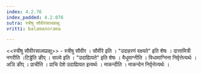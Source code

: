 ```yaml
---
index: 4.2.76
index_padded: 4.2.076
sutra: स्त्रीषु सौवीरसाल्वप्राक्षु
vritti: balamanorama

---
```

<<स्त्रीषु सौवीरसाल्वप्राक्षु>> - स्त्रीषु सौवीर । सौवीरे इति । "उदाहरणं वक्ष्यते" इति शेषः । दात्तामित्री नगरीति ।टिड्ढे॑ति ङीप् । साल्वे इति । "उदाह्यियते" इति शेषः । वैधूमाग्नीति । विधामाग्निना निर्वृत्तेत्यर्थः । अञि ङीप् । प्राचीति । प्राचि देशे उदाह्यियत इत्यर्थः । माकन्दीति । माकन्देन निर्वृत्तेत्यर्थः । 